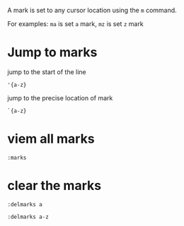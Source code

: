 A mark is set to any cursor location using the `m` command.

For examples:
`ma` is set `a` mark, `mz` is set `z` mark

# Jump to marks

jump to the start of the line

```vim
'{a-z}
```

jump to the precise location of mark

```vim
`{a-z}
```

# viem all marks

```vim
:marks
```
# clear the marks

```vim 
:delmarks a

:delmarks a-z
```